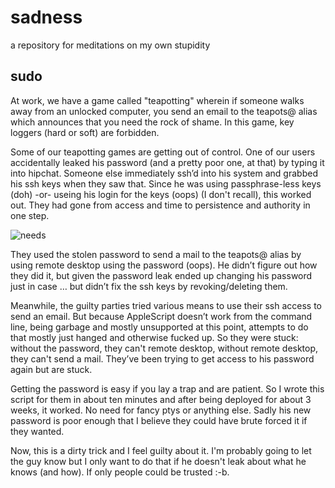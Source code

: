 # sadness
a repository for meditations on my own stupidity

## sudo

At work, we have a game called "teapotting" wherein if someone walks away from an unlocked computer, you send an email to the teapots@ alias which announces that you need the rock of shame.  In this game, key loggers (hard or soft) are forbidden.

Some of our teapotting games are getting out of control.  One of our users accidentally leaked his password (and a pretty poor one, at that) by typing it into hipchat.  Someone else immediately ssh’d into his system and grabbed his ssh keys when they saw that.  Since he was using passphrase-less keys (doh) -or- useing his login for the keys (oops) (I don't recall), this worked out.   They had gone from access and time to persistence and authority in one step.

![needs](https://raw.githubusercontent.com/rsr-at-mindtwin/sadness/master/attacker%20hierarchy%20of%20needs.png)

They used the stolen password to send a mail to the teapots@ alias by using remote desktop using the password (oops).  He didn’t figure out how they did it, but given the password leak ended up changing his password just in case … but didn’t fix the ssh keys by revoking/deleting them.  

Meanwhile, the guilty parties tried various means to use their ssh access to send an email.  But because AppleScript doesn’t work from the command line, being garbage and mostly unsupported at this point, attempts to do that mostly just hanged and otherwise fucked up.  So they were stuck: without the password, they can't remote desktop, without remote desktop, they can't send a mail.  They’ve been trying to get access to his password again but are stuck.

Getting the password is easy if you lay a trap and are patient.  So I wrote this script for them in about ten minutes and after being deployed for about 3 weeks, it worked.  No need for fancy ptys or anything else.  Sadly his new password is poor enough that I believe they could have brute forced it if they wanted.

Now, this is a dirty trick and I feel guilty about it.  I'm probably going to let the guy know but I only want to do that if he doesn't leak about what he knows (and how).  If only people could be trusted :-b.
